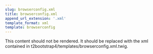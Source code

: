 ```yaml
---
slug: browserconfig.xml
title: browserconfig.xml
append_url_extension: '.xml'
template_format: xml
template: browserconfig
---
```

This content should not be rendered. It should be replaced with the xml contained in t2bootstrap4/templates/browserconfig.xml.twig.